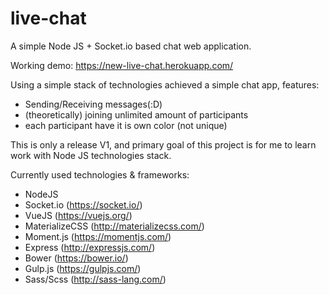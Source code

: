 # live-chat
A simple Node JS + Socket.io based chat web application.

Working demo:
https://new-live-chat.herokuapp.com/

Using a simple stack of technologies achieved a simple chat app, features:
 - Sending/Receiving messages(:D)
 - (theoretically) joining unlimited amount of participants
 - each participant have it is own color (not unique)
 
 This is only a release V1, and primary goal of this project is for me to learn work with Node JS technologies stack.

Currently used technologies & frameworks:
 - NodeJS
 - Socket.io (https://socket.io/)
 - VueJS (https://vuejs.org/)
 - MaterializeCSS (http://materializecss.com/)
 - Moment.js (https://momentjs.com/)
 - Express (http://expressjs.com/)
 - Bower (https://bower.io/)
 - Gulp.js (https://gulpjs.com/)
 - Sass/Scss (http://sass-lang.com/)

